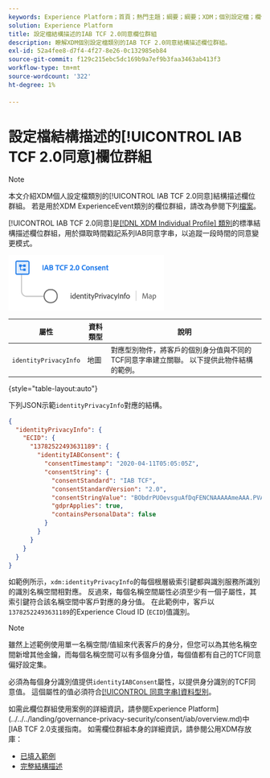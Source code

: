 ```yaml
---
keywords: Experience Platform；首頁；熱門主題；綱要；綱要；XDM；個別設定檔；欄位；綱要；綱要設計；欄位群組；欄位群組；iab；tcf；同意；
solution: Experience Platform
title: 設定檔結構描述的IAB TCF 2.0同意欄位群組
description: 瞭解XDM個別設定檔類別的IAB TCF 2.0同意結構描述欄位群組。
exl-id: 52a4fee8-d7f4-4f27-8e26-0c132985eb84
source-git-commit: f129c215ebc5dc169b9a7ef9b3faa3463ab413f3
workflow-type: tm+mt
source-wordcount: '322'
ht-degree: 1%

---
```


# 設定檔結構描述的[!UICONTROL IAB TCF 2.0同意]欄位群組

>[!NOTE]
>
>本文介紹XDM個人設定檔類別的[!UICONTROL IAB TCF 2.0同意]結構描述欄位群組。 若是用於XDM ExperienceEvent類別的欄位群組，請改為參閱下列[檔案](../event/iab.md)。

[!UICONTROL IAB TCF 2.0同意]是[[!DNL XDM Individual Profile] 類別](../../classes/individual-profile.md)的標準結構描述欄位群組，用於擷取時間戳記系列IAB同意字串，以追蹤一段時間的同意變更模式。

![](../../images/field-groups/iab-profile.png)

| 屬性 | 資料類型 | 說明 |
| --- | --- | --- |
| `identityPrivacyInfo` | 地圖 | 對應型別物件，將客戶的個別身分值與不同的TCF同意字串建立關聯。 以下提供此物件結構的範例。 |

{style="table-layout:auto"}

下列JSON示範`identityPrivacyInfo`對應的結構。

```json
{
  "identityPrivacyInfo": {
    "ECID": {
      "13782522493631189": {
        "identityIABConsent": {
          "consentTimestamp": "2020-04-11T05:05:05Z",
          "consentString": {
            "consentStandard": "IAB TCF",
            "consentStandardVersion": "2.0",
            "consentStringValue": "BObdrPUOevsguAfDqFENCNAAAAAmeAAA.PVAfDObdrA.DqFENCAmeAENCDA",
            "gdprApplies": true,
            "containsPersonalData": false
          }
        }
      }
    }
  }
}
```

如範例所示，`xdm:identityPrivacyInfo`的每個根層級索引鍵都與識別服務所識別的識別名稱空間相對應。 反過來，每個名稱空間屬性必須至少有一個子屬性，其索引鍵符合該名稱空間中客戶對應的身分值。 在此範例中，客戶以`13782522493631189`的Experience Cloud ID (`ECID`)值識別。

>[!NOTE]
>
>雖然上述範例使用單一名稱空間/值組來代表客戶的身分，但您可以為其他名稱空間新增其他金鑰，而每個名稱空間可以有多個身分值，每個值都有自己的TCF同意偏好設定集。

必須為每個身分識別值提供`identityIABConsent`屬性，以提供身分識別的TCF同意值。 這個屬性的值必須符合[[!UICONTROL 同意字串]資料型別](../../data-types/consent-string.md)。

如需此欄位群組使用案例的詳細資訊，請參閱Experience Platform](../../../landing/governance-privacy-security/consent/iab/overview.md)中[IAB TCF 2.0支援指南。 如需欄位群組本身的詳細資訊，請參閱公用XDM存放庫：

* [已填入範例](https://github.com/adobe/xdm/blob/master/components/fieldgroups/profile/profile-privacy.example.1.json)
* [完整結構描述](https://github.com/adobe/xdm/blob/master/components/fieldgroups/profile/profile-privacy.schema.json)
